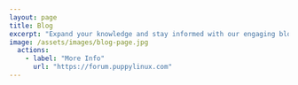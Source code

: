 ```yaml
---
layout: page
title: Blog
excerpt: "Expand your knowledge and stay informed with our engaging blog posts"
image: /assets/images/blog-page.jpg
  actions:
    - label: "More Info"
      url: "https://forum.puppylinux.com"
---
```

